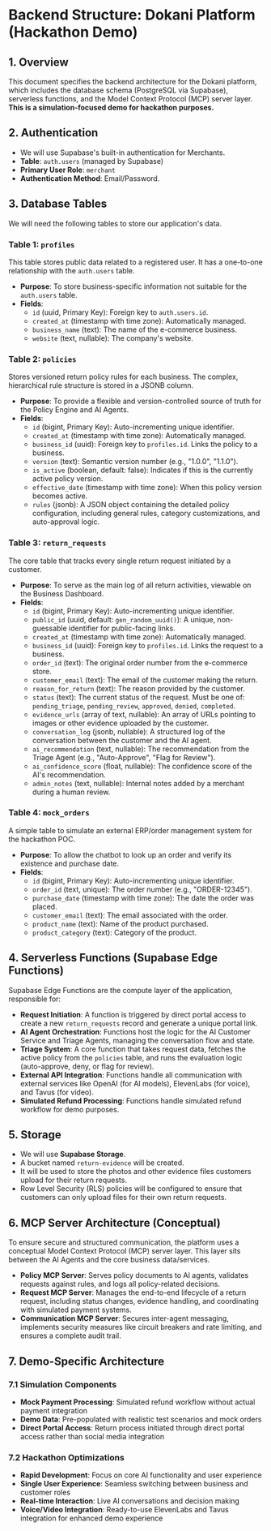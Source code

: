 # Backend Structure: Dokani Platform (Hackathon Demo)

## 1. Overview

This document specifies the backend architecture for the Dokani platform, which includes the database schema (PostgreSQL via Supabase), serverless functions, and the Model Context Protocol (MCP) server layer. **This is a simulation-focused demo for hackathon purposes.**

## 2. Authentication

- We will use Supabase's built-in authentication for Merchants.
- **Table**: `auth.users` (managed by Supabase)
- **Primary User Role**: `merchant`
- **Authentication Method**: Email/Password.

## 3. Database Tables

We will need the following tables to store our application's data.

### Table 1: `profiles`

This table stores public data related to a registered user. It has a one-to-one relationship with the `auth.users` table.

- **Purpose**: To store business-specific information not suitable for the `auth.users` table.
- **Fields**:
  - `id` (uuid, Primary Key): Foreign key to `auth.users.id`.
  - `created_at` (timestamp with time zone): Automatically managed.
  - `business_name` (text): The name of the e-commerce business.
  - `website` (text, nullable): The company's website.

### Table 2: `policies`

Stores versioned return policy rules for each business. The complex, hierarchical rule structure is stored in a JSONB column.

- **Purpose**: To provide a flexible and version-controlled source of truth for the Policy Engine and AI Agents.
- **Fields**:
  - `id` (bigint, Primary Key): Auto-incrementing unique identifier.
  - `created_at` (timestamp with time zone): Automatically managed.
  - `business_id` (uuid): Foreign key to `profiles.id`. Links the policy to a business.
  - `version` (text): Semantic version number (e.g., "1.0.0", "1.1.0").
  - `is_active` (boolean, default: false): Indicates if this is the currently active policy version.
  - `effective_date` (timestamp with time zone): When this policy version becomes active.
  - `rules` (jsonb): A JSON object containing the detailed policy configuration, including general rules, category customizations, and auto-approval logic.

### Table 3: `return_requests`

The core table that tracks every single return request initiated by a customer.

- **Purpose**: To serve as the main log of all return activities, viewable on the Business Dashboard.
- **Fields**:
  - `id` (bigint, Primary Key): Auto-incrementing unique identifier.
  - `public_id` (uuid, default: `gen_random_uuid()`): A unique, non-guessable identifier for public-facing links.
  - `created_at` (timestamp with time zone): Automatically managed.
  - `business_id` (uuid): Foreign key to `profiles.id`. Links the request to a business.
  - `order_id` (text): The original order number from the e-commerce store.
  - `customer_email` (text): The email of the customer making the return.
  - `reason_for_return` (text): The reason provided by the customer.
  - `status` (text): The current status of the request. Must be one of: `pending_triage`, `pending_review`, `approved`, `denied`, `completed`.
  - `evidence_urls` (array of text, nullable): An array of URLs pointing to images or other evidence uploaded by the customer.
  - `conversation_log` (jsonb, nullable): A structured log of the conversation between the customer and the AI agent.
  - `ai_recommendation` (text, nullable): The recommendation from the Triage Agent (e.g., "Auto-Approve", "Flag for Review").
  - `ai_confidence_score` (float, nullable): The confidence score of the AI's recommendation.
  - `admin_notes` (text, nullable): Internal notes added by a merchant during a human review.

### Table 4: `mock_orders`

A simple table to simulate an external ERP/order management system for the hackathon POC.

- **Purpose**: To allow the chatbot to look up an order and verify its existence and purchase date.
- **Fields**:
  - `id` (bigint, Primary Key): Auto-incrementing unique identifier.
  - `order_id` (text, unique): The order number (e.g., "ORDER-12345").
  - `purchase_date` (timestamp with time zone): The date the order was placed.
  - `customer_email` (text): The email associated with the order.
  - `product_name` (text): Name of the product purchased.
  - `product_category` (text): Category of the product.

## 4. Serverless Functions (Supabase Edge Functions)

Supabase Edge Functions are the compute layer of the application, responsible for:
- **Request Initiation**: A function is triggered by direct portal access to create a new `return_requests` record and generate a unique portal link.
- **AI Agent Orchestration**: Functions host the logic for the AI Customer Service and Triage Agents, managing the conversation flow and state.
- **Triage System**: A core function that takes request data, fetches the active policy from the `policies` table, and runs the evaluation logic (auto-approve, deny, or flag for review).
- **External API Integration**: Functions handle all communication with external services like OpenAI (for AI models), ElevenLabs (for voice), and Tavus (for video).
- **Simulated Refund Processing**: Functions handle simulated refund workflow for demo purposes.

## 5. Storage

- We will use **Supabase Storage**.
- A bucket named `return-evidence` will be created.
- It will be used to store the photos and other evidence files customers upload for their return requests.
- Row Level Security (RLS) policies will be configured to ensure that customers can only upload files for their own return requests.

## 6. MCP Server Architecture (Conceptual)

To ensure secure and structured communication, the platform uses a conceptual Model Context Protocol (MCP) server layer. This layer sits between the AI Agents and the core business data/services.

- **Policy MCP Server**: Serves policy documents to AI agents, validates requests against rules, and logs all policy-related decisions.
- **Request MCP Server**: Manages the end-to-end lifecycle of a return request, including status changes, evidence handling, and coordinating with simulated payment systems.
- **Communication MCP Server**: Secures inter-agent messaging, implements security measures like circuit breakers and rate limiting, and ensures a complete audit trail.

## 7. Demo-Specific Architecture

### 7.1 Simulation Components
- **Mock Payment Processing**: Simulated refund workflow without actual payment integration
- **Demo Data**: Pre-populated with realistic test scenarios and mock orders
- **Direct Portal Access**: Return process initiated through direct portal access rather than social media integration

### 7.2 Hackathon Optimizations
- **Rapid Development**: Focus on core AI functionality and user experience
- **Single User Experience**: Seamless switching between business and customer roles
- **Real-time Interaction**: Live AI conversations and decision making
- **Voice/Video Integration**: Ready-to-use ElevenLabs and Tavus integration for enhanced demo experience 